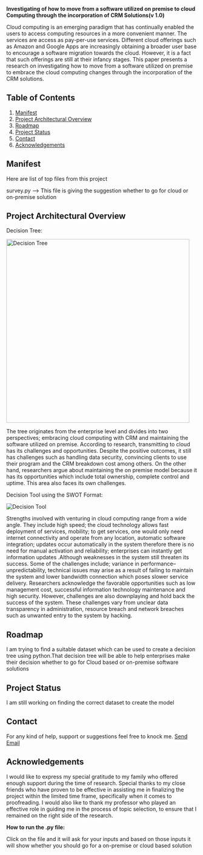 **Investigating of how to move from a software utilized on premise to cloud Computing through the incorporation of CRM Solutions(v 1.0)**

Cloud computing is an emerging paradigm that has continually enabled the users to access computing resources in a more convenient manner. The services are access as pay-per-use services. Different cloud offerings such as Amazon and Google Apps are increasingly obtaining a broader user base to encourage a software migration towards the cloud. However, it is a fact that such offerings are still at their infancy stages. This paper presents a research on investigating how to move from a software utilized on premise to embrace the cloud computing changes through the incorporation of the CRM solutions.

## Table of Contents

1. [Manifest](#manifest)
2. [Project Architectural Overview](#project-architectural-overview)
3. [Roadmap](#roadmap)
4. [Project Status](#project-status)
5. [Contact](#contact)
6. [Acknowledgements](#acknowledgements)


## Manifest

Here are list of top files from this project

survey.py --> This file is giving the suggestion whether to go for cloud or on-premise solution



## Project Architectural Overview

Decision Tree:

<img width="483" alt="Decision Tree" src="https://user-images.githubusercontent.com/79347871/129222347-fd1e8b27-d508-410b-ab00-27b654ab6253.png">

The tree originates from the enterprise level and divides into two perspectives; embracing cloud computing with CRM and maintaining the software utilized on premise. According to research, transmitting to cloud has its challenges and opportunities. Despite the positive outcomes, it still has challenges such as handling data security, convincing clients to use their program and the CRM breakdown cost among others. On the other hand, researchers argue about maintaining the on premise model because it has its opportunities which include total ownership, complete control and uptime. This area also faces its own challenges. 

Decision Tool using the SWOT Format:

![Decision Tool](https://user-images.githubusercontent.com/79347871/129222855-733504b1-abce-4b08-b7a5-03e524fd70ab.png)

Strengths involved with venturing in cloud computing range from a wide angle. They include high speed; the cloud technology allows fast deployment of services, mobility; to get services, one would only need internet connectivity and operate from any location, automatic software integration; updates occur automatically in the system therefore there is no need for manual activation and reliability; enterprises can instantly get information updates .Although weaknesses in the system still threaten its success. Some of the challenges include; variance in performance–unpredictability, technical issues may arise as a result of failing to maintain the system and lower bandwidth connection which poses slower service delivery. Researchers acknowledge the favorable opportunities such as low management cost, successful information technology maintenance and high security. However, challenges are also downplaying and hold back the success of the system. These challenges vary from unclear data transparency in administration, resource breach and network breaches such as unwanted entry to the system by hacking.

## Roadmap

I am trying to find a suitable dataset which can be used to create a decision tree using python.That decision tree will be able to help enterprises make their decision whether to go for Cloud based or on-premise software solutions

## Project Status
I am still working on finding the correct dataset to create the model

## Contact
For any kind of help, support or suggestions feel free to knock me. <a href = "mailto: ankuritacs1@gmail.com">Send Email</a>

## Acknowledgements
I would like to express my special gratitude to my family who offered enough support during the time of research. Special thanks to my close friends who have proven to be effective in assisting me in finalizing the project within the limited time frame, specifically when it comes to proofreading. I would also like to thank my professor who played an effective role in guiding me in the process of topic selection, to ensure that I remained on the right side of the research.

**How to run the .py file:**

Click on the file and it will ask for your inputs and based on those inputs it will show whether you should go for a on-premise or cloud based solution
